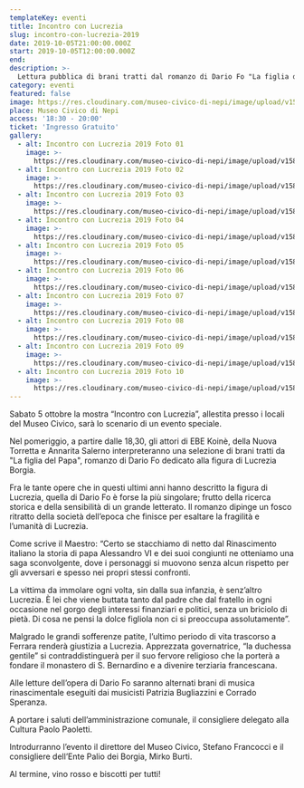 ```yaml
---
templateKey: eventi
title: Incontro con Lucrezia
slug: incontro-con-lucrezia-2019
date: 2019-10-05T21:00:00.000Z
start: 2019-10-05T12:00:00.000Z
end:
description: >-
  Lettura pubblica di brani tratti dal romanzo di Dario Fo "La figlia del Papa" sulla vita di Lucrezia Borgia con la partecipazione di Ebe Koinè, Annarita Salerno ed Ornella Marcucci.
category: eventi
featured: false
image: https://res.cloudinary.com/museo-civico-di-nepi/image/upload/v1587102195/incontro-05_ywu6by.jpg
place: Museo Civico di Nepi
access: '18:30 - 20:00'
ticket: 'Ingresso Gratuito'
gallery:
  - alt: Incontro con Lucrezia 2019 Foto 01
    image: >-
      https://res.cloudinary.com/museo-civico-di-nepi/image/upload/v1587102195/incontro-01_o2frzo.jpg
  - alt: Incontro con Lucrezia 2019 Foto 02
    image: >-
      https://res.cloudinary.com/museo-civico-di-nepi/image/upload/v1587102195/incontro-02_jv9dpb.jpg
  - alt: Incontro con Lucrezia 2019 Foto 03
    image: >-
      https://res.cloudinary.com/museo-civico-di-nepi/image/upload/v1587102195/incontro-03_rdhudj.jpg
  - alt: Incontro con Lucrezia 2019 Foto 04
    image: >-
      https://res.cloudinary.com/museo-civico-di-nepi/image/upload/v1587102195/incontro-04_e0zeke.jpg
  - alt: Incontro con Lucrezia 2019 Foto 05
    image: >-
      https://res.cloudinary.com/museo-civico-di-nepi/image/upload/v1587102195/incontro-05_ywu6by.jpg
  - alt: Incontro con Lucrezia 2019 Foto 06
    image: >-
      https://res.cloudinary.com/museo-civico-di-nepi/image/upload/v1587102196/incontro-06_lllagk.jpg
  - alt: Incontro con Lucrezia 2019 Foto 07
    image: >-
      https://res.cloudinary.com/museo-civico-di-nepi/image/upload/v1587102196/incontro-07_l43xis.jpg
  - alt: Incontro con Lucrezia 2019 Foto 08
    image: >-
      https://res.cloudinary.com/museo-civico-di-nepi/image/upload/v1587102196/incontro-08_hbphxm.jpg
  - alt: Incontro con Lucrezia 2019 Foto 09
    image: >-
      https://res.cloudinary.com/museo-civico-di-nepi/image/upload/v1587102196/incontro-09_fme3ef.jpg
  - alt: Incontro con Lucrezia 2019 Foto 10
    image: >-
      https://res.cloudinary.com/museo-civico-di-nepi/image/upload/v1587102196/incontro-10_sdo8ff.jpg
---
```

Sabato 5 ottobre la mostra “Incontro con Lucrezia”, allestita presso i locali del Museo Civico, sarà lo scenario di un evento speciale.

Nel pomeriggio, a partire dalle 18,30, gli attori di EBE Koinè, della Nuova Torretta e Annarita Salerno interpreteranno una selezione di brani tratti da "La figlia del Papa", romanzo di Dario Fo dedicato alla figura di Lucrezia Borgia.

Fra le tante opere che in questi ultimi anni hanno descritto la figura di Lucrezia, quella di Dario Fo è forse la più singolare; frutto della ricerca storica e della sensibilità di un grande letterato.
Il romanzo dipinge un fosco ritratto della società dell’epoca che finisce per esaltare la fragilità e l’umanità di Lucrezia.

Come scrive il Maestro: “Certo se stacchiamo di netto dal Rinascimento italiano la storia di papa Alessandro VI e dei suoi congiunti ne otteniamo una saga sconvolgente, dove i personaggi si muovono senza alcun rispetto per gli avversari e spesso nei propri stessi confronti.

La vittima da immolare ogni volta, sin dalla sua infanzia, è senz’altro Lucrezia. È lei che viene buttata tanto dal padre che dal fratello in ogni occasione nel gorgo degli interessi finanziari e politici, senza un briciolo di pietà. Di cosa ne pensi la dolce figliola non ci si preoccupa assolutamente”.

Malgrado le grandi sofferenze patite, l’ultimo periodo di vita trascorso a Ferrara renderà giustizia a Lucrezia. Apprezzata governatrice, “la duchessa gentile” si contraddistinguerà per il suo fervore religioso che la porterà a fondare il monastero di S. Bernardino e a divenire terziaria francescana.

Alle letture dell’opera di Dario Fo saranno alternati brani di musica rinascimentale eseguiti dai musicisti Patrizia Bugliazzini e Corrado Speranza.

A portare i saluti dell’amministrazione comunale, il consigliere delegato alla Cultura Paolo Paoletti.

Introdurranno l’evento il direttore del Museo Civico, Stefano Francocci e il consigliere dell’Ente Palio dei Borgia, Mirko Burti.

Al termine, vino rosso e biscotti per tutti!
